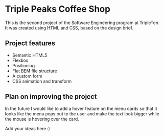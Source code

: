 # Triple Peaks Coffee Shop

This is the second project of the Software Engineering program at TripleTen. It was created using HTML and CSS, based on the design brief.

## Project features

- Semantic HTML5
- Flexbox
- Positioning
- Flat BEM file structure
- A custom form
- CSS animation and transform

## Plan on improving the project
In the future I would like to add a hover feature on the menu cards so that it looks like the menu pops out to the user and make the text look bigger while the mouse is hovering over the card.

Add your ideas here :)
